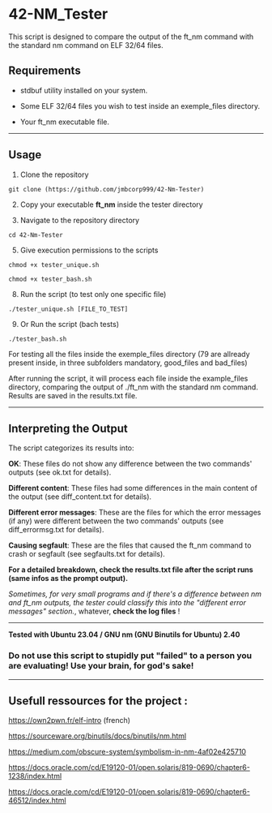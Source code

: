 # 42-NM_Tester

This script is designed to compare the output of the ft_nm command with the standard nm command on ELF 32/64 files.

## Requirements

- stdbuf utility installed on your system.

- Some ELF 32/64 files you wish to test inside an exemple_files directory.

- Your ft_nm executable file.

----

## Usage

1. Clone the repository

``git clone (https://github.com/jmbcorp999/42-Nm-Tester)``


2. Copy your executable **ft_nm** inside the tester directory


3. Navigate to the repository directory

``cd 42-Nm-Tester``


5. Give execution permissions to the scripts
   
``chmod +x tester_unique.sh``

``chmod +x tester_bash.sh``


8. Run the script (to test only one specific file)
   
``./tester_unique.sh [FILE_TO_TEST]``

9. Or Run the script (bach tests)
    
``./tester_bash.sh``

For testing all the files inside the exemple_files directory (79 are allready present inside, in three subfolders mandatory, good_files and bad_files)

After running the script, it will process each file inside the example_files directory, comparing the output of ./ft_nm with the standard nm command. Results are saved in the results.txt file.


----

## Interpreting the Output
The script categorizes its results into:

**OK**: These files do not show any difference between the two commands' outputs (see ok.txt for details).

**Different content**: These files had some differences in the main content of the output (see diff_content.txt for details).

**Different error messages**: These are the files for which the error messages (if any) were different between the two commands' outputs (see diff_errormsg.txt for details).

**Causing segfault**: These are the files that caused the ft_nm command to crash or segfault (see segfaults.txt for details).

**For a detailed breakdown, check the results.txt file after the script runs (same infos as the prompt output).**

*Sometimes, for very small programs and if there's a difference between nm and ft_nm outputs, the tester could classify this into the  "different error messages" section.*, whatever, **check the log files** !

----

**Tested with Ubuntu 23.04 / GNU nm (GNU Binutils for Ubuntu) 2.40**

### **Do not use this script to stupidly put "failed" to a person you are evaluating! Use your brain, for god's sake!**

----

## Usefull ressources for the project :

https://own2pwn.fr/elf-intro (french)

https://sourceware.org/binutils/docs/binutils/nm.html

https://medium.com/obscure-system/symbolism-in-nm-4af02e425710

https://docs.oracle.com/cd/E19120-01/open.solaris/819-0690/chapter6-1238/index.html

https://docs.oracle.com/cd/E19120-01/open.solaris/819-0690/chapter6-46512/index.html

